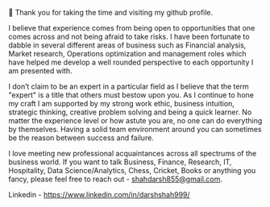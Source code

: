 👋 Thank you for taking the time and visiting my github profile.
 
I believe that experience comes from being open to opportunities that one comes across and not being afraid to take risks. I have been fortunate to dabble in several different areas of business such as Financial analysis, Market research, Operations optimization and management roles which have helped me develop a well rounded perspective to each opportunity I am presented with.

I don’t claim to be an expert in a particular field as I believe that the term "expert" is a title that others must bestow upon you. As I continue to hone my craft I am supported by my strong work ethic, business intuition, strategic thinking, creative problem solving and being a quick learner. No matter the experience level or how astute you are, no one can do everything by themselves. Having a solid team environment around you can sometimes be the reason between success and failure.

I love meeting new professional acquaintances across all spectrums of the business world. If you want to talk Business, Finance, Research, IT, Hospitality, Data Science/Analytics, Chess, Cricket, Books or anything you fancy, please feel free to reach out - shahdarsh855@gmail.com.

Linkedin - https://www.linkedin.com/in/darshshah999/
